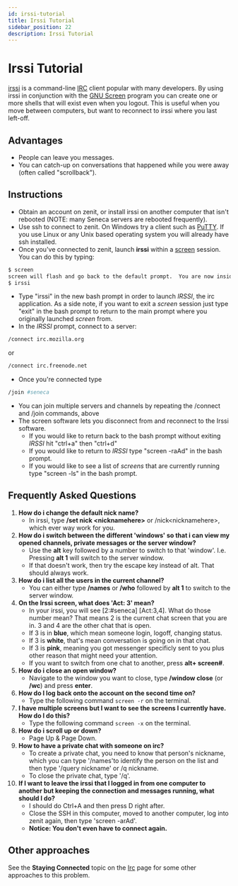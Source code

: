 ```yaml
---
id: irssi-tutorial
title: Irssi Tutorial
sidebar_position: 22
description: Irssi Tutorial
---
```


# Irssi Tutorial

[irssi](http://www.irssi.org/) is a command-line [IRC](http://en.wikipedia.org/wiki/Internet_Relay_Chat) client popular with many developers. By using irssi in conjunction with the [GNU Screen](http://en.wikipedia.org/wiki/GNU_Screen) program you can create one or more shells that will exist even when you logout. This is useful when you move between computers, but want to reconnect to irssi where you last left-off.

## Advantages

- People can leave you messages.
- You can catch-up on conversations that happened while you were away (often called "scrollback").

## Instructions

- Obtain an account on zenit, or install irssi on another computer that isn't rebooted (NOTE: many Seneca servers are rebooted frequently).
- Use ssh to connect to zenit. On Windows try a client such as [PuTTY](http://cdot.senecac.on.ca/software/putty/). If you use Linux or any Unix based operating system you will already have ssh installed.
- Once you've connected to zenit, launch **irssi** within a [screen](http://en.wikipedia.org/wiki/GNU_Screen) session. You can do this by typing:

```bash
$ screen
screen will flash and go back to the default prompt.  You are now inside screen
$ irssi
```

- Type "irssi" in the new bash prompt in order to launch _IRSSI_, the irc application. As a side note, if you want to exit a _screen_ session just type "exit" in the bash prompt to return to the main prompt where you originally launched _screen_ from.
- In the _IRSSI_ prompt, connect to a server:

```bash
/connect irc.mozilla.org
```

or

```bash
/connect irc.freenode.net
```

- Once you're connected type

```bash
/join #seneca
```

- You can join multiple servers and channels by repeating the /connect and /join commands, above
- The screen software lets you disconnect from and reconnect to the Irssi software.
  - If you would like to return back to the bash prompt without exiting _IRSSI_ hit "ctrl+a" then "ctrl+d"
  - If you would like to return to _IRSSI_ type "screen -raAd" in the bash prompt.
  - If you would like to see a list of _screens_ that are currently running type "screen -ls" in the bash prompt.
 
## Frequently Asked Questions

1. **How do i change the default nick name?**
    - In irssi, type **/set nick <nicknamehere\>** or /nick<nicknamehere\>, which ever way work for you.
2. **How do i switch between the different 'windows' so that i can view my opened channels, private messages or the server window?**
    - Use the **alt** key followed by a number to switch to that 'window'. I.e. Pressing **alt 1** will switch to the server window.
    - If that doesn't work, then try the escape key instead of alt. That should always work.
3. **How do i list all the users in the current channel?**
    - You can either type **/names** or **/who** followed by **alt 1** to switch to the server window.
4. **On the Irssi screen, what does 'Act: 3' mean?**
    - In your irssi, you will see \[2:\#seneca\] \[Act:3,4\]. What do those number mean? That means 2 is the current chat screen that you are in. 3 and 4 are the other chat that is open.
    - If 3 is in **blue**, which mean someone login, logoff, changing status.
    - If 3 is **white**, that's mean conversation is going on in that chat.
    - If 3 is **pink**, meaning you got messenger specificly sent to you plus other reason that might need your attention.
    - If you want to switch from one chat to another, press **alt+ screen#**.
5. **How do i close an open window?**
    - Navigate to the window you want to close, type **/window close** (or **/wc**) and press **enter**.
6. **How do I log back onto the account on the second time on?**
    - Type the following command `screen -r` on the terminal.
7. **I have multiple screens but I want to see the screens I currently have. How do I do this?**
    - Type the following command `screen -x` on the terminal.
8. **How do i scroll up or down?**
    - Page Up & Page Down.
9. **How to have a private chat with someone on irc?**
    - To create a private chat, you need to know that person's nickname, which you can type '/names'to identify the person on the list and then type '/query nickname' or /q nickname.
    - To close the private chat, type '/q'.
10. **If I want to leave the irssi that I logged in from one computer to another but keeping the connection and messages running, what should I do?**
    - I should do Ctrl+A and then press D right after.
    - Close the SSH in this computer, moved to another computer, log into zenit again, then type 'screen -arAd'.
    - **Notice: You don't even have to connect again.**

## Other approaches

See the **Staying Connected** topic on the [Irc](./irc.md) page for some other approaches to this problem.
